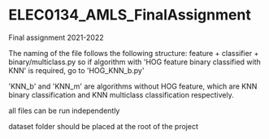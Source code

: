 # ELEC0134_AMLS_FinalAssignment
Final assignment 2021-2022

The naming of the file follows the following structure:
feature + classifier + binary/multiclass.py
so if algorithm with 'HOG feature binary classified with KNN' is required, go to 'HOG_KNN_b.py'

'KNN_b' and 'KNN_m' are algorithms without HOG feature, which are KNN binary classification and KNN multiclass classification respectively.

all files can be run independently

dataset folder should be placed at the root of the project
